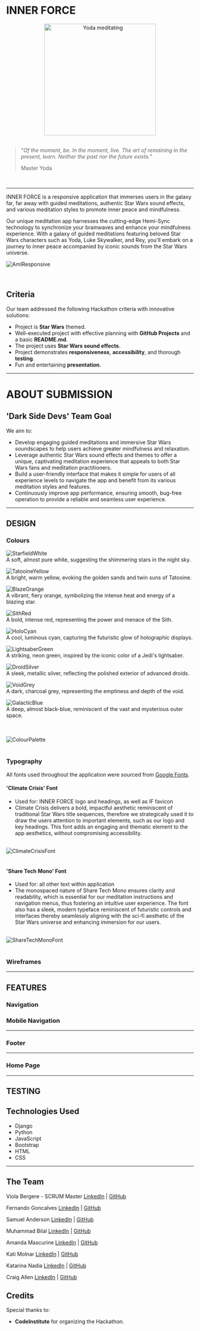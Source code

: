 

# **INNER FORCE** 


<center><img src ="static/images/yoda-logo-readme-PLACEHOLDER.png" width="300px" height="300px" alt="Yoda meditating"></center>

<br>

> "*Of the moment, be. In the moment, live. The art of remaining in the present, learn. Neither the past nor the future exists.*"
>
> Master Yoda  

<br>

<hr>

INNER FORCE is a responsive application that immerses users in the galaxy far, far away with guided meditations, authentic Star Wars sound effects, and various meditation styles to promote inner peace and mindfulness.

Our unique meditation app harnesses the cutting-edge Hemi-Sync technology to synchronize your brainwaves and enhance your mindfulness experience. With a galaxy of guided meditations featuring beloved Star Wars characters such as Yoda, Luke Skywalker, and Rey, you'll embark on a journey to inner peace accompanied by iconic sounds from the Star Wars universe.



![AmIResponsive](static/images/AmIResponsive-PLACEHOLDER.png)

<br>

## Criteria
Our team addressed the following Hackathon criteria with innovative solutions:

- Project is **Star Wars** themed.
- Well-executed project with effective planning with **GitHub Projects** and a basic **README.md**.
- The project uses **Star Wars sound effects**.  
- Project demonstrates **responsiveness**, **accessibility**, and thorough **testing**.
- Fun and entertaining **presentation**.  

<hr>

# **ABOUT SUBMISSION**

## **'Dark Side Devs' Team Goal**
We aim to:
- Develop engaging guided meditations and immersive Star Wars soundscapes to help users achieve greater mindfulness and relaxation.
- Leverage authentic Star Wars sound effects and themes to offer a unique, captivating meditation experience that appeals to both Star Wars fans and meditation practitioners.
- Build a user-friendly interface that makes it simple for users of all experience levels to navigate the app and benefit from its various meditation styles and features.
- Continuously improve app performance, ensuring smooth, bug-free operation to provide a reliable and seamless user experience.

<hr>

## **DESIGN**

### **Colours**

![StarfieldWhite](static/images/colours/root-color-starfield-white-f6f6f7.png)
<br>
A soft, almost pure white, suggesting the shimmering stars in the night sky.

![TatooineYellow](static/images/colours/root-color-tattooine-yellow-ffcc00.png)
<br>
A bright, warm yellow, evoking the golden sands and twin suns of Tatooine.

![BlazeOrange](static/images/colours/root-color-blaze-orange-ff8c00.png)
<br>
A vibrant, fiery orange, symbolizing the intense heat and energy of a blazing star.

![SithRed](static/images/colours/root-color-sith-red-ff0000.png)
<br>
A bold, intense red, representing the power and menace of the Sith.

![HoloCyan](static/images/colours/root-color-holo-cyan-00ffff.png)
<br>
A cool, luminous cyan, capturing the futuristic glow of holographic displays.

![LightsaberGreen](static/images/colours/root-color-lightsaber-green-00ff00.png)
<br>
A striking, neon green, inspired by the iconic color of a Jedi's lightsaber.

![DroidSilver](static/images/colours/root-color-droid-silver-c0c0c0.png)
<br>
A sleek, metallic silver, reflecting the polished exterior of advanced droids.

![VoidGrey](static/images/colours/root-color-void-grey-101313.png)
<br>
A dark, charcoal grey, representing the emptiness and depth of the void.

![GalacticBlue](static/images/colours/root-color-galactic-blue-00050f.png)
<br>
A deep, almost black-blue, reminiscent of the vast and mysterious outer space.



<br><br>
![ColourPalette](static/images/colours/color-palette.png)
<br><br>
### **Typography**

All fonts used throughout the application were sourced from [Google Fonts](https://fonts.google.com/).

#### **'Climate Crisis' Font**
- Used for: INNER FORCE logo and headings, as well as IF favicon
- Climate Crisis delivers a bold, impactful aesthetic reminiscent of traditional Star Wars title sequences, therefore we strategically used it to draw the users attention to important elements, such as our logo and key headings. This font adds an engaging and thematic element to the app aesthetics, without compromising accessibility. 
<br><br>

![ClimateCrisisFont](static/images/fonts/google-fonts-climate-crisis-screenshot.png)
<br><br>


#### **'Share Tech Mono' Font**
- Used for: all other text within application
-  The monospaced nature of Share Tech Mono ensures clarity and readability, which is essential for our meditation instructions and navigation menus, thus fostering an intuitive user experience. The font also has a sleek, modern typeface reminiscent of futuristic controls and interfaces  thereby seamlessly aligning with the sci-fi aesthetic of the Star Wars universe and enhancing immersion for our users.
<br><br>

![ShareTechMonoFont](static/images/fonts/google-fonts-share-tech-mono-screenshot.png)
<br><br>



### **Wireframes**

<hr>

## **FEATURES**

### **Navigation**

### **Mobile Navigation**

<hr>

### **Footer**

<hr>

### **Home Page**

<hr>

## **TESTING**


## **Technologies Used**

* Django
* Python
* JavaScript
* Bootstrap
* HTML
* CSS

<hr>

## **The Team**

Viola Bergere - SCRUM Master
[LinkedIn](https://www.linkedin.com/in/viola-bergere-5a668699/) | [GitHub](https://github.com/violaberg)

Fernando Goncalves
[LinkedIn](https://www.linkedin.com/in/fernando-goncalves2202/) | [GitHub](https://github.com/Goncalves95)

Samuel Anderson
[LinkedIn](https://www.linkedin.com/in/samuel-anderson-codes/) | [GitHub](https://github.com/samuelandersoncodes)

Muhammad Bilal
[LinkedIn](https://www.linkedin.com/in/muhammad-bilal-91a1869a/) | [GitHub](https://github.com/MBilalQureshi)

Amanda Mascurine
[LinkedIn](https://www.linkedin.com/in/amanda-mascurine/) | [GitHub](https://github.com/AmandaCIdev)

Kati Molnar
[LinkedIn](https://www.linkedin.com) | [GitHub](https://github.com/molnarlin)

Katarina Nadia
[LinkedIn](https://linkedin.com/k-nadia) | [GitHub](https://github.com/k-nadia)

Craig Allen
[LinkedIn](https://www.linkedin.com/in/craig-allen-dev/) | [GitHub](https://github.com/craigallendev)


## Credits
Special thanks to:

- **CodeInstitute** for organizing the Hackathon.



[def]: images/AmIResponsive-PLACEHOLDER.png